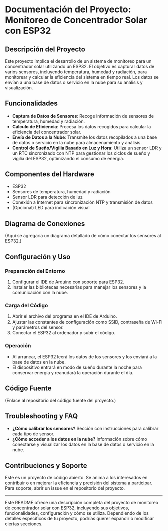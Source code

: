 # Documentación del Proyecto: Monitoreo de Concentrador Solar con ESP32

## Descripción del Proyecto

Este proyecto implica el desarrollo de un sistema de monitoreo para un concentrador solar utilizando un ESP32. El objetivo es capturar datos de varios sensores, incluyendo temperatura, humedad y radiación, para monitorear y calcular la eficiencia del sistema en tiempo real. Los datos se envían a una base de datos o servicio en la nube para su análisis y visualización.

## Funcionalidades

- **Captura de Datos de Sensores**: Recoge información de sensores de temperatura, humedad y radiación.
- **Cálculo de Eficiencia**: Procesa los datos recogidos para calcular la eficiencia del concentrador solar.
- **Envío de Datos a la Nube**: Transmite los datos recopilados a una base de datos o servicio en la nube para almacenamiento y análisis.
- **Control de Sueño/Vigilia Basado en Luz y Hora**: Utiliza un sensor LDR y un RTC sincronizado con NTP para gestionar los ciclos de sueño y vigilia del ESP32, optimizando el consumo de energía.

## Componentes del Hardware

- ESP32
- Sensores de temperatura, humedad y radiación
- Sensor LDR para detección de luz
- Conexión a Internet para sincronización NTP y transmisión de datos
- (Opcional) LED para indicación visual

## Diagrama de Conexiones

(Aquí se agregaría un diagrama detallado de cómo conectar los sensores al ESP32.)

## Configuración y Uso

### Preparación del Entorno

1. Configurar el IDE de Arduino con soporte para ESP32.
2. Instalar las bibliotecas necesarias para manejar los sensores y la comunicación con la nube.

### Carga del Código

1. Abrir el archivo del programa en el IDE de Arduino.
2. Ajustar las constantes de configuración como SSID, contraseña de Wi-Fi y parámetros del sensor.
3. Conectar el ESP32 al ordenador y subir el código.

### Operación

- Al arrancar, el ESP32 leerá los datos de los sensores y los enviará a la base de datos en la nube.
- El dispositivo entrará en modo de sueño durante la noche para conservar energía y reanudará la operación durante el día.

## Código Fuente

(Enlace al repositorio del código fuente del proyecto.)

## Troubleshooting y FAQ

- **¿Cómo calibrar los sensores?** Sección con instrucciones para calibrar cada tipo de sensor.
- **¿Cómo acceder a los datos en la nube?** Información sobre cómo conectarse y visualizar los datos en la base de datos o servicio en la nube.

## Contribuciones y Soporte

Este es un proyecto de código abierto. Se anima a los interesados en contribuir o en mejorar la eficiencia y precisión del sistema a participar. Para soporte, abrir un issue en el repositorio del proyecto.

---

Este README ofrece una descripción completa del proyecto de monitoreo de concentrador solar con ESP32, incluyendo sus objetivos, funcionalidades, configuración y cómo se utiliza. Dependiendo de los detalles específicos de tu proyecto, podrías querer expandir o modificar ciertas secciones.